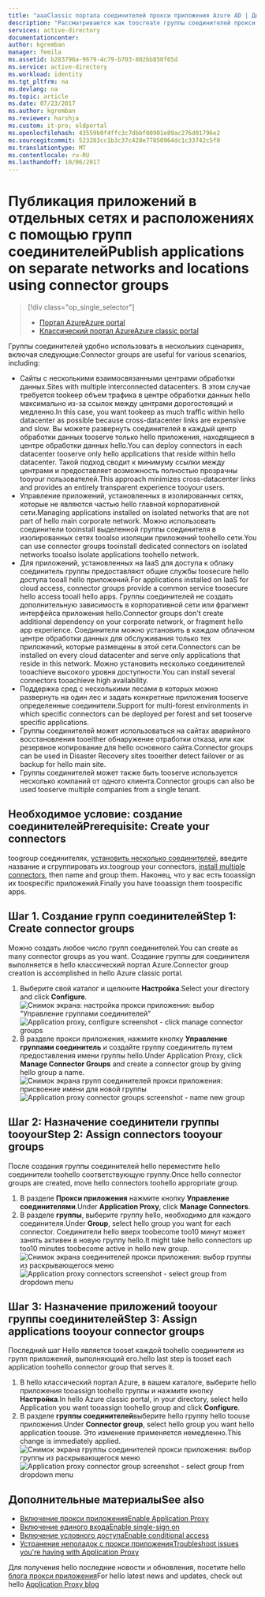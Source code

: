 ```yaml
---
title: "aaaClassic портала соединителей прокси приложения Azure AD | Документы Microsoft"
description: "Рассматриваются как toocreate группы соединителей прокси приложения Azure AD и управлять ими."
services: active-directory
documentationcenter: 
author: kgremban
manager: femila
ms.assetid: b283796a-9679-4c79-b703-802bb850f65d
ms.service: active-directory
ms.workload: identity
ms.tgt_pltfrm: na
ms.devlang: na
ms.topic: article
ms.date: 07/23/2017
ms.author: kgremban
ms.reviewer: harshja
ms.custom: it-pro; oldportal
ms.openlocfilehash: 43559b0f4ffc3c7dbbf00901e89ac276d01796e2
ms.sourcegitcommit: 523283cc1b3c37c428e77850964dc1c33742c5f0
ms.translationtype: MT
ms.contentlocale: ru-RU
ms.lasthandoff: 10/06/2017
---
```

# <a name="publish-applications-on-separate-networks-and-locations-using-connector-groups"></a><span data-ttu-id="3d9e0-103">Публикация приложений в отдельных сетях и расположениях с помощью групп соединителей</span><span class="sxs-lookup"><span data-stu-id="3d9e0-103">Publish applications on separate networks and locations using connector groups</span></span>
> [!div class="op_single_selector"]
> * [<span data-ttu-id="3d9e0-104">Портал Azure</span><span class="sxs-lookup"><span data-stu-id="3d9e0-104">Azure portal</span></span>](active-directory-application-proxy-connectors-azure-portal.md)
> * [<span data-ttu-id="3d9e0-105">Классический портал Azure</span><span class="sxs-lookup"><span data-stu-id="3d9e0-105">Azure classic portal</span></span>](active-directory-application-proxy-connectors.md)
>
>

<span data-ttu-id="3d9e0-106">Группы соединителей удобно использовать в нескольких сценариях, включая следующие:</span><span class="sxs-lookup"><span data-stu-id="3d9e0-106">Connector groups are useful for various scenarios, including:</span></span>

* <span data-ttu-id="3d9e0-107">Сайты с несколькими взаимосвязанными центрами обработки данных.</span><span class="sxs-lookup"><span data-stu-id="3d9e0-107">Sites with multiple interconnected datacenters.</span></span> <span data-ttu-id="3d9e0-108">В этом случае требуется tookeep объем трафика в центре обработки данных hello максимально из-за ссылок между центрами дорогостоящий и медленно.</span><span class="sxs-lookup"><span data-stu-id="3d9e0-108">In this case, you want tookeep as much traffic within hello datacenter as possible because cross-datacenter links are expensive and slow.</span></span> <span data-ttu-id="3d9e0-109">Вы можете развернуть соединителей в каждый центр обработки данных tooserve только hello приложения, находящиеся в центре обработки данных hello.</span><span class="sxs-lookup"><span data-stu-id="3d9e0-109">You can deploy connectors in each datacenter tooserve only hello applications that reside within hello datacenter.</span></span> <span data-ttu-id="3d9e0-110">Такой подход сводит к минимуму ссылки между центрами и предоставляет возможность полностью прозрачны tooyour пользователей.</span><span class="sxs-lookup"><span data-stu-id="3d9e0-110">This approach minimizes cross-datacenter links and provides an entirely transparent experience tooyour users.</span></span>
* <span data-ttu-id="3d9e0-111">Управление приложений, установленных в изолированных сетях, которые не являются частью hello главной корпоративной сети.</span><span class="sxs-lookup"><span data-stu-id="3d9e0-111">Managing applications installed on isolated networks that are not part of hello main corporate network.</span></span> <span data-ttu-id="3d9e0-112">Можно использовать соединители tooinstall выделенной группы соединителя в изолированных сетях tooalso изоляции приложений toohello сети.</span><span class="sxs-lookup"><span data-stu-id="3d9e0-112">You can use connector groups tooinstall dedicated connectors on isolated networks tooalso isolate applications toohello network.</span></span>
* <span data-ttu-id="3d9e0-113">Для приложений, установленных на IaaS для доступа к облаку соединитель группы предоставляют общие службы toosecure hello доступа tooall hello приложений.</span><span class="sxs-lookup"><span data-stu-id="3d9e0-113">For applications installed on IaaS for cloud access, connector groups provide a common service toosecure hello access tooall hello apps.</span></span> <span data-ttu-id="3d9e0-114">Группы соединителей не создать дополнительную зависимость в корпоративной сети или фрагмент интерфейса приложения hello.</span><span class="sxs-lookup"><span data-stu-id="3d9e0-114">Connector groups don't create additional dependency on your corporate network, or fragment hello app experience.</span></span> <span data-ttu-id="3d9e0-115">Соединители можно установить в каждом облачном центре обработки данных для обслуживания только тех приложений, которые размещены в этой сети.</span><span class="sxs-lookup"><span data-stu-id="3d9e0-115">Connectors can be installed on every cloud datacenter and serve only applications that reside in this network.</span></span> <span data-ttu-id="3d9e0-116">Можно установить несколько соединителей tooachieve высокого уровня доступности.</span><span class="sxs-lookup"><span data-stu-id="3d9e0-116">You can install several connectors tooachieve high availability.</span></span>
* <span data-ttu-id="3d9e0-117">Поддержка сред с несколькими лесами в которых можно развернуть на один лес и задать конкретные приложения tooserve определенные соединители.</span><span class="sxs-lookup"><span data-stu-id="3d9e0-117">Support for multi-forest environments in which specific connectors can be deployed per forest and set tooserve specific applications.</span></span>
* <span data-ttu-id="3d9e0-118">Группы соединителей может использоваться на сайтах аварийного восстановления tooeither обнаружение отработки отказа, или как резервное копирование для hello основного сайта.</span><span class="sxs-lookup"><span data-stu-id="3d9e0-118">Connector groups can be used in Disaster Recovery sites tooeither detect failover or as backup for hello main site.</span></span>
* <span data-ttu-id="3d9e0-119">Группы соединителей может также быть tooserve используется несколько компаний от одного клиента.</span><span class="sxs-lookup"><span data-stu-id="3d9e0-119">Connector groups can also be used tooserve multiple companies from a single tenant.</span></span>

## <a name="prerequisite-create-your-connectors"></a><span data-ttu-id="3d9e0-120">Необходимое условие: создание соединителей</span><span class="sxs-lookup"><span data-stu-id="3d9e0-120">Prerequisite: Create your connectors</span></span>
<span data-ttu-id="3d9e0-121">toogroup соединителях, [установить несколько соединителей](active-directory-application-proxy-enable.md), введите название и сгруппировать их.</span><span class="sxs-lookup"><span data-stu-id="3d9e0-121">toogroup your connectors, [install multiple connectors](active-directory-application-proxy-enable.md), then name and group them.</span></span> <span data-ttu-id="3d9e0-122">Наконец, что у вас есть tooassign их toospecific приложений.</span><span class="sxs-lookup"><span data-stu-id="3d9e0-122">Finally you have tooassign them toospecific apps.</span></span>

## <a name="step-1-create-connector-groups"></a><span data-ttu-id="3d9e0-123">Шаг 1. Создание групп соединителей</span><span class="sxs-lookup"><span data-stu-id="3d9e0-123">Step 1: Create connector groups</span></span>
<span data-ttu-id="3d9e0-124">Можно создать любое число групп соединителей.</span><span class="sxs-lookup"><span data-stu-id="3d9e0-124">You can create as many connector groups as you want.</span></span> <span data-ttu-id="3d9e0-125">Создание группы для соединителя выполняется в hello классический портал Azure.</span><span class="sxs-lookup"><span data-stu-id="3d9e0-125">Connector group creation is accomplished in hello Azure classic portal.</span></span>

1. <span data-ttu-id="3d9e0-126">Выберите свой каталог и щелкните **Настройка**.</span><span class="sxs-lookup"><span data-stu-id="3d9e0-126">Select your directory and click **Configure**.</span></span>  
    <span data-ttu-id="3d9e0-127">![Снимок экрана: настройка прокси приложения: выбор "Управление группами соединителей"](./media/active-directory-application-proxy-connectors/app_proxy_connectors_creategroup.png)</span><span class="sxs-lookup"><span data-stu-id="3d9e0-127">![Application proxy, configure screenshot - click manage connector groups](./media/active-directory-application-proxy-connectors/app_proxy_connectors_creategroup.png)</span></span>
2. <span data-ttu-id="3d9e0-128">В разделе прокси приложения, нажмите кнопку **Управление группами соединитель** и создайте группу соединитель путем предоставления имени группы hello.</span><span class="sxs-lookup"><span data-stu-id="3d9e0-128">Under Application Proxy, click **Manage Connector Groups** and create a connector group by giving hello group a name.</span></span>  
    <span data-ttu-id="3d9e0-129">![Снимок экрана групп соединителей прокси приложения: присвоение имени для новой группы](./media/active-directory-application-proxy-connectors/app_proxy_connectors_namegroup.png)</span><span class="sxs-lookup"><span data-stu-id="3d9e0-129">![Application proxy connector groups screenshot - name new group](./media/active-directory-application-proxy-connectors/app_proxy_connectors_namegroup.png)</span></span>

## <a name="step-2-assign-connectors-tooyour-groups"></a><span data-ttu-id="3d9e0-130">Шаг 2: Назначение соединители группы tooyour</span><span class="sxs-lookup"><span data-stu-id="3d9e0-130">Step 2: Assign connectors tooyour groups</span></span>
<span data-ttu-id="3d9e0-131">После создания группы соединителей hello переместите hello соединители toohello соответствующую группу.</span><span class="sxs-lookup"><span data-stu-id="3d9e0-131">Once hello connector groups are created, move hello connectors toohello appropriate group.</span></span>

1. <span data-ttu-id="3d9e0-132">В разделе **Прокси приложения** нажмите кнопку **Управление соединителями**.</span><span class="sxs-lookup"><span data-stu-id="3d9e0-132">Under **Application Proxy**, click **Manage Connectors**.</span></span>
2. <span data-ttu-id="3d9e0-133">В разделе **группы**, выберите группу hello, необходимо для каждого соединителя.</span><span class="sxs-lookup"><span data-stu-id="3d9e0-133">Under **Group**, select hello group you want for each connector.</span></span> <span data-ttu-id="3d9e0-134">Соединители hello вверх toobecome too10 минут может занять активен в новую группу hello.</span><span class="sxs-lookup"><span data-stu-id="3d9e0-134">It might take hello connectors up too10 minutes toobecome active in hello new group.</span></span>  
    <span data-ttu-id="3d9e0-135">![Снимок экрана соединителей прокси приложения: выбор группы из раскрывающегося меню](./media/active-directory-application-proxy-connectors/app_proxy_connectors_connectorlist.png)</span><span class="sxs-lookup"><span data-stu-id="3d9e0-135">![Application proxy connectors screenshot - select group from dropdown menu](./media/active-directory-application-proxy-connectors/app_proxy_connectors_connectorlist.png)</span></span>

## <a name="step-3-assign-applications-tooyour-connector-groups"></a><span data-ttu-id="3d9e0-136">Шаг 3: Назначение приложений tooyour группы соединителей</span><span class="sxs-lookup"><span data-stu-id="3d9e0-136">Step 3: Assign applications tooyour connector groups</span></span>
<span data-ttu-id="3d9e0-137">Последний шаг Hello является tooset каждой toohello соединителя из групп приложений, выполняющий его.</span><span class="sxs-lookup"><span data-stu-id="3d9e0-137">hello last step is tooset each application toohello connector group that serves it.</span></span>

1. <span data-ttu-id="3d9e0-138">В hello классический портал Azure, в вашем каталоге, выберите hello приложения tooassign toohello группы и нажмите кнопку **Настройка**.</span><span class="sxs-lookup"><span data-stu-id="3d9e0-138">In hello Azure classic portal, in your directory, select hello Application you want tooassign toohello group and click **Configure**.</span></span>
2. <span data-ttu-id="3d9e0-139">В разделе **группы соединителей**выберите hello группу hello toouse приложения.</span><span class="sxs-lookup"><span data-stu-id="3d9e0-139">Under **Connector group**, select hello group you want hello application toouse.</span></span> <span data-ttu-id="3d9e0-140">Это изменение применяется немедленно.</span><span class="sxs-lookup"><span data-stu-id="3d9e0-140">This change is immediately applied.</span></span>  
    <span data-ttu-id="3d9e0-141">![Снимок экрана группы соединителей прокси приложения: выбор группы из раскрывающегося меню](./media/active-directory-application-proxy-connectors/app_proxy_connectors_newgroup.png)</span><span class="sxs-lookup"><span data-stu-id="3d9e0-141">![Application proxy connector group screenshot - select group from dropdown menu](./media/active-directory-application-proxy-connectors/app_proxy_connectors_newgroup.png)</span></span>

## <a name="see-also"></a><span data-ttu-id="3d9e0-142">Дополнительные материалы</span><span class="sxs-lookup"><span data-stu-id="3d9e0-142">See also</span></span>
* [<span data-ttu-id="3d9e0-143">Включение прокси приложения</span><span class="sxs-lookup"><span data-stu-id="3d9e0-143">Enable Application Proxy</span></span>](active-directory-application-proxy-enable.md)
* [<span data-ttu-id="3d9e0-144">Включение единого входа</span><span class="sxs-lookup"><span data-stu-id="3d9e0-144">Enable single-sign on</span></span>](active-directory-application-proxy-sso-using-kcd.md)
* [<span data-ttu-id="3d9e0-145">Включение условного доступа</span><span class="sxs-lookup"><span data-stu-id="3d9e0-145">Enable conditional access</span></span>](active-directory-application-proxy-conditional-access.md)
* [<span data-ttu-id="3d9e0-146">Устранение неполадок с прокси приложения</span><span class="sxs-lookup"><span data-stu-id="3d9e0-146">Troubleshoot issues you're having with Application Proxy</span></span>](active-directory-application-proxy-troubleshoot.md)

<span data-ttu-id="3d9e0-147">Для получения hello последние новости и обновления, посетите hello [блога прокси приложения](http://blogs.technet.com/b/applicationproxyblog/)</span><span class="sxs-lookup"><span data-stu-id="3d9e0-147">For hello latest news and updates, check out hello [Application Proxy blog](http://blogs.technet.com/b/applicationproxyblog/)</span></span>
